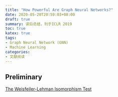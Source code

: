 ```yaml
---
title: "How Powerful Are Graph Neural Networks?"
date: 2020-05-20T20:59:03+08:00
draft: true
summary: 读后总结，刊于ICLR 2019
toc: true
katex: true
tags:
- Graph Neural Network (GNN)
- Machine Learning
categories:
- 文献阅读
---
```


## Preliminary

[The Weisfeiler-Lehman Isomorphism Test](https://davidbieber.com/post/2019-05-10-weisfeiler-lehman-isomorphism-test/)

